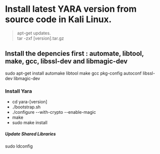 # Install latest YARA version from source code in Kali Linux.

>apt-get updates.  
>tar -zxf [version].tar.gz
## Install the depencies first : automate, libtool, make, gcc, libssl-dev and libmagic-dev
sudo apt-get install automake libtool make gcc pkg-config autoconf libssl-dev libmagic-dev

### Install Yara
* cd yara-[version]
* ./bootstrap.sh
* ./configure --with-crypto --enable-magic
* make 
* sudo make install

##### Update Shared Libraries
sudo ldconfig

